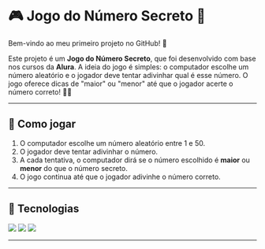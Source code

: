 # 🎮 Jogo do Número Secreto 🎯

Bem-vindo ao meu primeiro projeto no GitHub! 🎉

Este projeto é um **Jogo do Número Secreto**, que foi desenvolvido com base nos cursos da **Alura**. A ideia do jogo é simples: o computador escolhe um número aleatório e o jogador deve tentar adivinhar qual é esse número. O jogo oferece dicas de "maior" ou "menor" até que o jogador acerte o número correto! 🔢✨

---

## 🚀 Como jogar

1. O computador escolhe um número aleatório entre 1 e 50.
2. O jogador deve tentar adivinhar o número.
3. A cada tentativa, o computador dirá se o número escolhido é **maior** ou **menor** do que o número secreto.
4. O jogo continua até que o jogador adivinhe o número correto.

---

## 🚀 Tecnologias
<div>
  <img src="https://img.shields.io/badge/HTML-239120?style=for-the-badge&logo=html5&logoColor=white">
  <img src="https://img.shields.io/badge/CSS-239120?&style=for-the-badge&logo=css3&logoColor=white">
  <img src="https://img.shields.io/badge/JavaScript-F7DF1E?style=for-the-badge&logo=javascript&logoColor=black">
</div>

---
